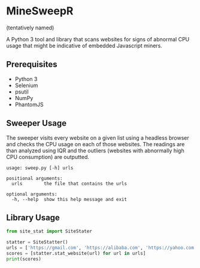 # MineSweepR
(tentatively named)

A Python 3 tool and library that scans websites for signs of abnormal CPU usage that might be indicative of embedded Javascript miners.

## Prerequisites
* Python 3   
* Selenium  
* psutil  
* NumPy  
* PhantomJS  

## Sweeper Usage
The sweeper visits every website on a given list using a headless browser and checks the CPU usage on each of those websites. The readings are than analyzed using IQR and the outliers (websites with abnormally high CPU consumption) are outputted.  

```
usage: sweep.py [-h] urls

positional arguments:
  urls        the file that contains the urls

optional arguments:
  -h, --help  show this help message and exit
```
## Library Usage

```python
from site_stat import SiteStater

statter = SiteStatter()
urls = ['https://gmail.com', 'https://alibaba.com', 'https://yahoo.com']
scores = [statter.stat_website(url) for url in urls]
print(scores)
```
